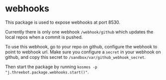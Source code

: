 # webhooks

This package is used to expose webhooks at port 8530.

Currently there is only one webhook `/webhook/github` which updates the local repos when a commit is pushed.

To use this webhook, go to your repo on github, configure the webhook to point to webhook url. Make sure you configure a `secret` in your webhook on github, and copy this secret to `/sandbox/var/github_webhook_secret`.

Then start the package by running  `kosmos -p "j.threebot.package.webhooks.start()"`.
